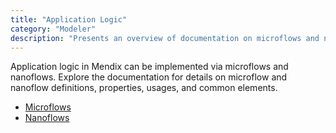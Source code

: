 ```yaml
---
title: "Application Logic"
category: "Modeler"
description: "Presents an overview of documentation on microflows and nanoflows."
---
```

 Application logic in Mendix can be implemented via microflows and nanoflows. Explore the documentation for details on microflow and nanoflow definitions, properties, usages, and common elements.

 * [Microflows](microflows)
 * [Nanoflows](nanoflows)
